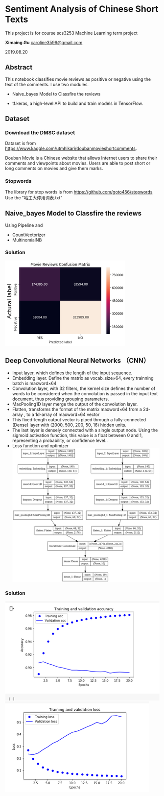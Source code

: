 # Sentiment Analysis of Chinese Short Texts

This project is for course scs3253 Machine Learning term project

**Ximaing.Gu** caroline3599@gmail.com

2019.08.20


## Abstract

This notebook classifies movie reviews as positive or negative using the text of the comments. I use two modules.

* Naive_bayes Model to Classfire the reviews

* tf.keras, a high-level API to build and train models in TensorFlow. 

## Dataset

### Download the DMSC dataset

Dataset is from https://www.kaggle.com/utmhikari/doubanmovieshortcomments.

Douban Movie is a Chinese website that allows Internet users to share their comments and viewpoints about movies. Users are able to post short or long comments on movies and give them marks. 

### Stopwords 
The library for stop words is from https://github.com/goto456/stopwords Use the "哈工大停用词表.txt"

## Naive_bayes Model to Classfire the reviews

Using Pipeline and 
* CountVectorizer
* MultinomialNB

### Solution
![NB_result](img/NB_result.png)

## Deep Convolutional Neural Networks （CNN）
* Input layer, which defines the length of the input sequence.
* Embedding layer. Define the matrix as vocab_size×64, every trainning batch is maxword×64 <br>
* Convolution layer, with 32 filters, the kernel size defines the number of words to be considered when the convolution is passed in the input text document, thus providing grouping parameters.<br>
* MaxPooling1D layer merge the output of the convolution layer.
* Flatten, transforms the format of the matrix  maxword×64 from a 2d-array , to a 1d-array of maxword×64 vector <br>
* This fixed-length output vector is piped through a fully-connected (Dense) layer with (2000, 500, 200, 50, 16) hidden units.  <br>
* The last layer is densely connected with a single output node. Using the sigmoid activation function, this value is a float between 0 and 1, representing a probability, or confidence level..<br>
* Loss function and optimizer<br>
 ![CNN_module](img/multi_CNN_movie_reviews.png)  

### Solution
![CNN_result](img/CNN_result.png)
![CNN_result](img/CNN_result2.jpg)




